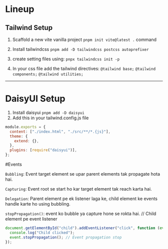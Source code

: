 # Lineup

## Tailwind Setup

1. Scaffold a new vite vanilla project `pnpm init vite@latest .` command
2. Install tailwindcss
   `pnpm add -D tailwindcss postcss autoprefixer`

3. create setting files
   using: `pnpx tailwindcss init -p`

4. In your css file add the tailwind directives:
   `@tailwind base;` `@tailwind components;` `@tailwind utilities;`

---

# DaisyUI Setup

1. Install daisyui
   `pnpm add -D daisyui`
2. Add this in your tailwind.config.js file

```js
module.exports = {
  content: ["./index.html", "./src/**/*.{js}"],
  theme: {
    extend: {},
  },
  plugins: [require("daisyui")],
};
```

#Events

`Bubbling`: Event target element se upar parent elements tak propagate hota hai.

`Capturing`: Event root se start ho kar target element tak reach karta hai.

`Delegation`: Parent element pe ek listener laga ke, child element ke events handle karte ho using bubbling.

`stopPropagation()`: event ko bubble ya capture hone se rokta hai.
// Child element pe event listener

```js
document.getElementById("child").addEventListener("click", function (event) {
  console.log("Child clicked");
  event.stopPropagation(); // Event propagation stop
});
```
